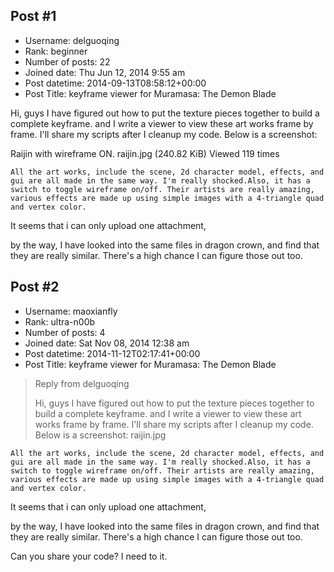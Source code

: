 ## Post #1
- Username: delguoqing
- Rank: beginner
- Number of posts: 22
- Joined date: Thu Jun 12, 2014 9:55 am
- Post datetime: 2014-09-13T08:58:12+00:00
- Post Title: keyframe viewer for Muramasa: The Demon Blade

Hi, guys
    I have figured out how to put the texture pieces together to build a complete keyframe. and I write a viewer to view these art works frame by frame. I'll share my scripts after I cleanup my code. Below is a screenshot:
    


Raijin with wireframe ON. raijin.jpg (240.82 KiB) Viewed 119 times



    All the art works, include the scene, 2d character model, effects, and gui are all made in the same way. I'm really shocked.Also, it has a switch to toggle wireframe on/off. Their artists are really amazing, various effects are made up using simple images with a 4-triangle quad and vertex color.
   It seems that i can only upload one attachment,   

   by the way, I have looked into the same files in dragon crown, and find that they are really similar. There's a high chance I can figure those out too.
## Post #2
- Username: maoxianfly
- Rank: ultra-n00b
- Number of posts: 4
- Joined date: Sat Nov 08, 2014 12:38 am
- Post datetime: 2014-11-12T02:17:41+00:00
- Post Title: keyframe viewer for Muramasa: The Demon Blade

> Reply from delguoqing
>
> Hi, guys
    I have figured out how to put the texture pieces together to build a complete keyframe. and I write a viewer to view these art works frame by frame. I'll share my scripts after I cleanup my code. Below is a screenshot:
    raijin.jpg

    All the art works, include the scene, 2d character model, effects, and gui are all made in the same way. I'm really shocked.Also, it has a switch to toggle wireframe on/off. Their artists are really amazing, various effects are made up using simple images with a 4-triangle quad and vertex color.
   It seems that i can only upload one attachment,   

   by the way, I have looked into the same files in dragon crown, and find that they are really similar. There's a high chance I can figure those out too.

Can you share your code? I need to it.
